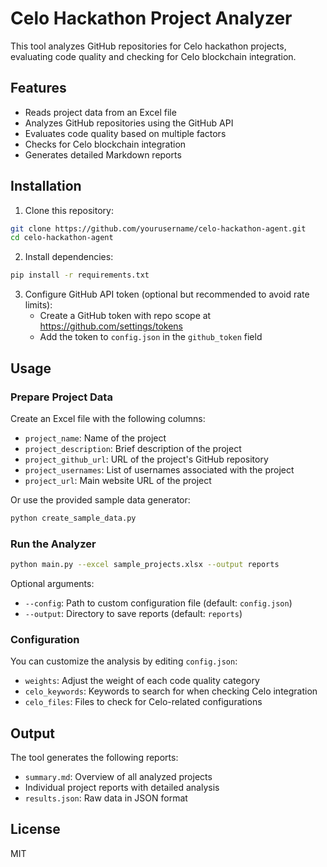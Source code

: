 # Celo Hackathon Project Analyzer

This tool analyzes GitHub repositories for Celo hackathon projects, evaluating code quality and checking for Celo blockchain integration.

## Features

- Reads project data from an Excel file
- Analyzes GitHub repositories using the GitHub API
- Evaluates code quality based on multiple factors
- Checks for Celo blockchain integration
- Generates detailed Markdown reports

## Installation

1. Clone this repository:
```bash
git clone https://github.com/yourusername/celo-hackathon-agent.git
cd celo-hackathon-agent
```

2. Install dependencies:
```bash
pip install -r requirements.txt
```

3. Configure GitHub API token (optional but recommended to avoid rate limits):
   - Create a GitHub token with repo scope at https://github.com/settings/tokens
   - Add the token to `config.json` in the `github_token` field

## Usage

### Prepare Project Data

Create an Excel file with the following columns:
- `project_name`: Name of the project
- `project_description`: Brief description of the project
- `project_github_url`: URL of the project's GitHub repository
- `project_usernames`: List of usernames associated with the project
- `project_url`: Main website URL of the project

Or use the provided sample data generator:
```bash
python create_sample_data.py
```

### Run the Analyzer

```bash
python main.py --excel sample_projects.xlsx --output reports
```

Optional arguments:
- `--config`: Path to custom configuration file (default: `config.json`)
- `--output`: Directory to save reports (default: `reports`)

### Configuration

You can customize the analysis by editing `config.json`:
- `weights`: Adjust the weight of each code quality category
- `celo_keywords`: Keywords to search for when checking Celo integration
- `celo_files`: Files to check for Celo-related configurations

## Output

The tool generates the following reports:
- `summary.md`: Overview of all analyzed projects
- Individual project reports with detailed analysis
- `results.json`: Raw data in JSON format

## License

MIT